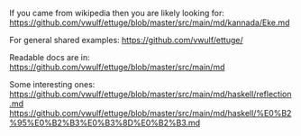If you came from wikipedia then you are likely looking for:
https://github.com/vwulf/ettuge/blob/master/src/main/md/kannada/Eke.md

For general shared examples:
https://github.com/vwulf/ettuge/

Readable docs are in:
https://github.com/vwulf/ettuge/blob/master/src/main/md

Some interesting ones:
https://github.com/vwulf/ettuge/blob/master/src/main/md/haskell/reflection.md
https://github.com/vwulf/ettuge/blob/master/src/main/md/haskell/%E0%B2%95%E0%B2%B3%E0%B3%8D%E0%B2%B3.md
